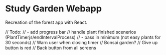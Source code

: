 # Study Garden Webapp

Recreation of the forest app with React.

// Todo:
// - add progress bar
// handle plant finished scenerios (PlantTimerjs/endIntervalProcess)
// - pass in minimum (not easy plants for 30 seconds)
// Warn user when closing timer
// Bonsai garden?
// Give up button is red
// Back button from all screens